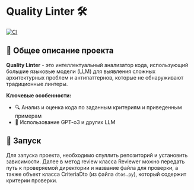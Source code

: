 # Quality Linter 🛠️

[![CI](https://github.com/emnigma/quality-linter/actions/workflows/ci.yml/badge.svg)](https://github.com/emnigma/quality-linter/actions)

## 📌 Общее описание проекта

**Quality Linter** - это интеллектуальный анализатор кода, использующий большие языковые модели (LLM) для выявления сложных архитектурных проблем и антипаттернов, которые не обнаруживают традиционные линтеры.

**Ключевые особенности:**
- 🔍 Анализ и оценка кода по заданным критериям и приведенным примерам
- 🤖 Использование GPT-o3 и других LLM

## 🚀 Запуск

Для запуска проекта, необходимо спуллить репозиторий и установить зависимости.
Далее в метод review класса Reviewer можно передать путь к проверяемой директории и название файла для проверки, а также объект класса CriteriaDto (из файла `dtos.py`), который содержит критерии проверки.